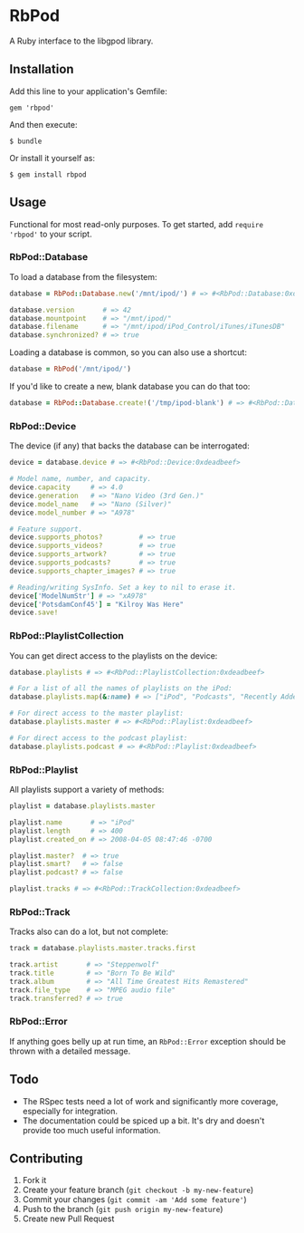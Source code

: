 # RbPod

A Ruby interface to the libgpod library.

## Installation

Add this line to your application's Gemfile:

    gem 'rbpod'

And then execute:

    $ bundle

Or install it yourself as:

    $ gem install rbpod

## Usage

Functional for most read-only purposes. To get started, add `require 'rbpod'` to your script.

### RbPod::Database

To load a database from the filesystem:

```ruby
database = RbPod::Database.new('/mnt/ipod/') # => #<RbPod::Database:0xdeadbeef>

database.version       # => 42
database.mountpoint    # => "/mnt/ipod/"
database.filename      # => "/mnt/ipod/iPod_Control/iTunes/iTunesDB"
database.synchronized? # => true
```
Loading a database is common, so you can also use a shortcut:

```ruby
database = RbPod('/mnt/ipod/')
```

If you'd like to create a new, blank database you can do that too:

```ruby
database = RbPod::Database.create!('/tmp/ipod-blank') # => #<RbPod::Database:0xdeadbeef>
```

### RbPod::Device

The device (if any) that backs the database can be interrogated:

```ruby
device = database.device # => #<RbPod::Device:0xdeadbeef>

# Model name, number, and capacity.
device.capacity     # => 4.0
device.generation   # => "Nano Video (3rd Gen.)"
device.model_name   # => "Nano (Silver)"
device.model_number # => "A978"

# Feature support.
device.supports_photos?         # => true
device.supports_videos?         # => true
device.supports_artwork?        # => true
device.supports_podcasts?       # => true
device.supports_chapter_images? # => true

# Reading/writing SysInfo. Set a key to nil to erase it.
device['ModelNumStr'] # => "xA978"
device['PotsdamConf45'] = "Kilroy Was Here"
device.save!
```

### RbPod::PlaylistCollection

You can get direct access to the playlists on the device:

```ruby
database.playlists # => #<RbPod::PlaylistCollection:0xdeadbeef>

# For a list of all the names of playlists on the iPod:
database.playlists.map(&:name) # => ["iPod", "Podcasts", "Recently Added"]

# For direct access to the master playlist:
database.playlists.master # => #<RbPod::Playlist:0xdeadbeef>

# For direct access to the podcast playlist:
database.playlists.podcast # => #<RbPod::Playlist:0xdeadbeef>
```

### RbPod::Playlist

All playlists support a variety of methods:

```ruby
playlist = database.playlists.master

playlist.name       # => "iPod"
playlist.length     # => 400
playlist.created_on # => 2008-04-05 08:47:46 -0700

playlist.master?  # => true
playlist.smart?   # => false
playlist.podcast? # => false

playlist.tracks # => #<RbPod::TrackCollection:0xdeadbeef>
```

### RbPod::Track

Tracks also can do a lot, but not complete:

```ruby
track = database.playlists.master.tracks.first

track.artist       # => "Steppenwolf"
track.title        # => "Born To Be Wild"
track.album        # => "All Time Greatest Hits Remastered"
track.file_type    # => "MPEG audio file"
track.transferred? # => true
````

### RbPod::Error

If anything goes belly up at run time, an `RbPod::Error` exception should be thrown with a detailed message.

## Todo

 * The RSpec tests need a lot of work and significantly more coverage, especially for integration.
 * The documentation could be spiced up a bit. It's dry and doesn't provide too much useful information.

## Contributing

1. Fork it
2. Create your feature branch (`git checkout -b my-new-feature`)
3. Commit your changes (`git commit -am 'Add some feature'`)
4. Push to the branch (`git push origin my-new-feature`)
5. Create new Pull Request
